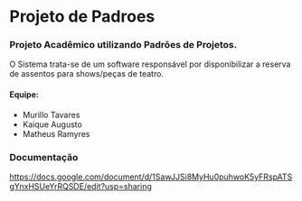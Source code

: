 # Projeto de Padroes
### Projeto Acadêmico utilizando Padrões de Projetos.
O Sistema trata-se de um software responsável por disponibilizar a reserva de assentos para shows/peças de teatro.

#### Equipe:
* Murillo Tavares
* Kaique Augusto
* Matheus Ramyres

### Documentação
https://docs.google.com/document/d/1SawJJSi8MyHu0puhwoK5yFRspATSgYnxHSUeYrRQSDE/edit?usp=sharing
